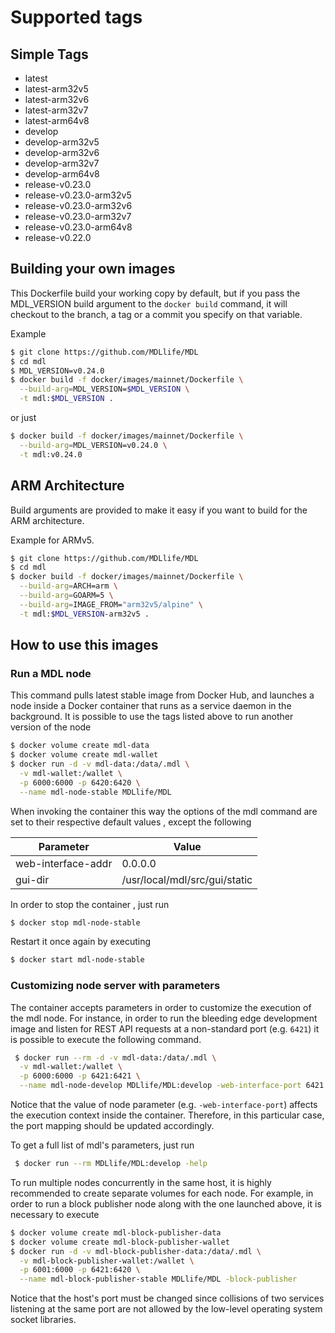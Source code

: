 # Supported tags

## Simple Tags

- latest
- latest-arm32v5
- latest-arm32v6
- latest-arm32v7
- latest-arm64v8
- develop
- develop-arm32v5
- develop-arm32v6
- develop-arm32v7
- develop-arm64v8
- release-v0.23.0
- release-v0.23.0-arm32v5
- release-v0.23.0-arm32v6
- release-v0.23.0-arm32v7
- release-v0.23.0-arm64v8
- release-v0.22.0

## Building your own images

This Dockerfile build your working copy by default, but if you pass the
MDL_VERSION build argument to the `docker build` command, it will checkout
to the branch, a tag or a commit you specify on that variable.

Example

```sh
$ git clone https://github.com/MDLlife/MDL
$ cd mdl
$ MDL_VERSION=v0.24.0
$ docker build -f docker/images/mainnet/Dockerfile \
  --build-arg=MDL_VERSION=$MDL_VERSION \
  -t mdl:$MDL_VERSION .
```

or just

```sh
$ docker build -f docker/images/mainnet/Dockerfile \
  --build-arg=MDL_VERSION=v0.24.0 \
  -t mdl:v0.24.0
```

## ARM Architecture

Build arguments are provided to make it easy if you want to build for the ARM
architecture.

Example for ARMv5.

```sh
$ git clone https://github.com/MDLlife/MDL
$ cd mdl
$ docker build -f docker/images/mainnet/Dockerfile \
  --build-arg=ARCH=arm \
  --build-arg=GOARM=5 \
  --build-arg=IMAGE_FROM="arm32v5/alpine" \
  -t mdl:$MDL_VERSION-arm32v5 .
```

## How to use this images

### Run a MDL node

This command pulls latest stable image from Docker Hub, and launches a node inside a Docker container that runs as a service daemon in the background. It is possible to use the tags listed above to run another version of the node

```sh
$ docker volume create mdl-data
$ docker volume create mdl-wallet
$ docker run -d -v mdl-data:/data/.mdl \
  -v mdl-wallet:/wallet \
  -p 6000:6000 -p 6420:6420 \
  --name mdl-node-stable MDLlife/MDL
```

When invoking the container this way the options of the mdl command are set to their respective default values , except the following

| Parameter  | Value |
| ------------- | ------------- |
| web-interface-addr | 0.0.0.0  |
| gui-dir | /usr/local/mdl/src/gui/static |

In order to stop the container , just run

```sh
$ docker stop mdl-node-stable
```

Restart it once again by executing

```sh
$ docker start mdl-node-stable
```

### Customizing node server with parameters

The container accepts parameters in order to customize the execution of the mdl node. For instance, in order to run the bleeding edge development image and listen for REST API requests at a non-standard port (e.g. `6421`) it is possible to execute the following command.

```sh
 $ docker run --rm -d -v mdl-data:/data/.mdl \
  -v mdl-wallet:/wallet \
  -p 6000:6000 -p 6421:6421 \
  --name mdl-node-develop MDLlife/MDL:develop -web-interface-port 6421
```

Notice that the value of node parameter (e.g. `-web-interface-port`) affects the execution context inside the container. Therefore, in this particular case, the port mapping should be updated accordingly.

To get a full list of mdl's parameters, just run

```sh
 $ docker run --rm MDLlife/MDL:develop -help
```

To run multiple nodes concurrently in the same host, it is highly recommended to create separate volumes for each node. For example, in order to run a block publisher node along with the one launched above, it is necessary to execute

```sh
$ docker volume create mdl-block-publisher-data
$ docker volume create mdl-block-publisher-wallet
$ docker run -d -v mdl-block-publisher-data:/data/.mdl \
  -v mdl-block-publisher-wallet:/wallet \
  -p 6001:6000 -p 6421:6420 \
  --name mdl-block-publisher-stable MDLlife/MDL -block-publisher
```

Notice that the host's port must be changed since collisions of two services listening at the same port are not allowed by the low-level operating system socket libraries.
